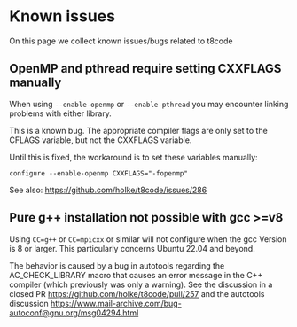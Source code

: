 # Known issues

On this page we collect known issues/bugs related to t8code

## OpenMP and pthread require setting CXXFLAGS manually

When using `--enable-openmp` or `--enable-pthread` you may encounter linking problems with either library.

This is a known bug. The appropriate compiler flags are only set to the CFLAGS variable, but not the CXXFLAGS variable.

Until this is fixed, the workaround is to set these variables manually:

```
configure --enable-openmp CXXFLAGS="-fopenmp"
```

See also: https://github.com/holke/t8code/issues/286

## Pure g++ installation not possible with gcc >=v8 

Using `CC=g++` or `CC=mpicxx` or similar will not configure when the gcc Version is 8 or larger.
This particularly concerns Ubuntu 22.04 and beyond.

The behavior is caused by a bug in autotools regarding the AC_CHECK_LIBRARY macro that causes an error message in the C++ compiler (which previously was only a warning).
See the discussion in a closed PR https://github.com/holke/t8code/pull/257 and the autotools discussion https://www.mail-archive.com/bug-autoconf@gnu.org/msg04294.html